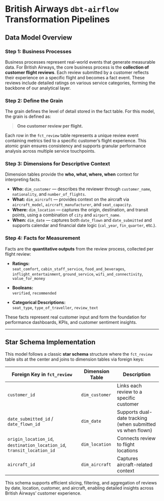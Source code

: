# British Airways `dbt-airflow` Transformation Pipelines

## Data Model Overview

### **Step 1: Business Processes**
Business processes represent real-world events that generate measurable data. For British Airways, the core business process is the **collection of customer flight reviews**. Each review submitted by a customer reflects their experience on a specific flight and becomes a fact event. These reviews include detailed ratings on various service categories, forming the backbone of our analytical layer.

### **Step 2: Define the Grain**
The grain defines the level of detail stored in the fact table. For this model, the grain is defined as:

> **One customer review per flight.**

Each row in the `fct_review` table represents a unique review event containing metrics tied to a specific customer’s flight experience. This atomic grain ensures consistency and supports granular performance analysis across multiple service touchpoints.

### **Step 3: Dimensions for Descriptive Context**
Dimension tables provide the **who, what, where, when** context for interpreting facts.

- **Who:** `dim_customer` — describes the reviewer through `customer_name`, `nationality`, and `number_of_flights`.
- **What:** `dim_aircraft` — provides context on the aircraft via `aircraft_model`, `aircraft_manufacturer`, and `seat_capacity`.
- **Where:** `dim_location` — captures the origin, destination, and transit points, using a combination of `city` and `airport_name`.
- **When:** `dim_date` — captures both `date_flown` and `date_submitted` and supports calendar and financial date logic (`cal_year`, `fin_quarter`, etc.).

### **Step 4: Facts for Measurement**
Facts are the **quantitative outputs** from the review process, collected per flight review:

- **Ratings:**  
  `seat_comfort`, `cabin_staff_service`, `food_and_beverages`, `inflight_entertainment`, `ground_service`, `wifi_and_connectivity`, `value_for_money`

- **Booleans:**  
  `verified`, `recommended`

- **Categorical Descriptions:**  
  `seat_type`, `type_of_traveller`, `review_text`

These facts represent real customer input and form the foundation for performance dashboards, KPIs, and customer sentiment insights.

---

## Star Schema Implementation

This model follows a classic **star schema** structure where the `fct_review` table sits at the center and joins to dimension tables via foreign keys:

| Foreign Key in `fct_review`      | Dimension Table      | Description                            |
|----------------------------------|-----------------------|----------------------------------------|
| `customer_id`                    | `dim_customer`        | Links each review to a specific customer |
| `date_submitted_id` / `date_flown_id` | `dim_date`       | Supports dual-date tracking (when submitted vs when flown) |
| `origin_location_id`, `destination_location_id`, `transit_location_id` | `dim_location` | Connects review to flight locations |
| `aircraft_id`                    | `dim_aircraft`        | Captures aircraft-related context |

This schema supports efficient slicing, filtering, and aggregation of reviews by date, location, customer, and aircraft, enabling detailed insights across British Airways’ customer experience.
